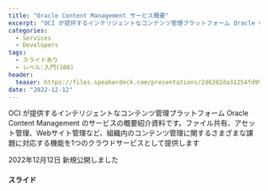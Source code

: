 ```yaml
---
title: "Oracle Content Management サービス概要"
excerpt: "OCI が提供するインテリジェントなコンテンツ管理プラットフォーム Oracle Content Management のサービスの概要紹介資料です"
categories:
  - Services
  - Developers
tags:
  - スライドあり
  - レベル:入門(100)
header:
  teaser: https://files.speakerdeck.com/presentations/2d6202da31254fd990954f06710e4c7b/slide_0.jpg?23620704"
date: "2022-12-12"
---
```


OCI が提供するインテリジェントなコンテンツ管理プラットフォーム Oracle Content Management のサービスの概要紹介資料です。ファイル共有、アセット管理、Webサイト管理など、組織内のコンテンツ管理に関するさまざまな課題に対応する機能を1つのクラウドサービスとして提供します

2022年12月12日 新規公開しました


#### スライド

<div style="max-width:768px">

<!-- Speakerdeckから Embeded リンクを取得して貼り付け (ここから) -->

<script async class="speakerdeck-embed" data-id="2d6202da31254fd990954f06710e4c7b" data-ratio="1.77777777777778" src="//speakerdeck.com/assets/embed.js"></script>
<!-- Speakerdeckから Embeded リンクを取得して貼り付け (ここまで) -->

</div>
